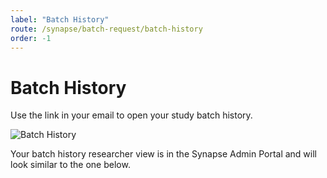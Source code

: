 ```yaml
---
label: "Batch History"
route: /synapse/batch-request/batch-history
order: -1
---
```

# Batch History
Use the link in your email to open your study batch history.

![Batch History](/synapse/images/batch_history_screenshot.png)

Your batch history researcher view is in the Synapse Admin Portal and will look similar to the one below.


